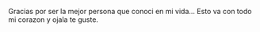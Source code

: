 Gracias por ser la mejor persona que conoci en mi vida... Esto va con todo mi corazon y ojala te guste.
